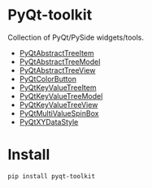 # PyQt-toolkit
Collection of PyQt/PySide widgets/tools.

- [PyQtAbstractTreeItem](https://github.com/marcel-goldschen-ohm/PyQt-toolkit/docs/PyQtAbstractTreeItem.md)
- [PyQtAbstractTreeModel](https://github.com/marcel-goldschen-ohm/PyQt-toolkit/docs/PyQtAbstractTreeModel.md)
- [PyQtAbstractTreeView](https://github.com/marcel-goldschen-ohm/PyQt-toolkit/docs/PyQtAbstractTreeView.md)
- [PyQtColorButton](https://github.com/marcel-goldschen-ohm/PyQt-toolkit/docs/PyQtColorButton.md)
- [PyQtKeyValueTreeItem](https://github.com/marcel-goldschen-ohm/PyQt-toolkit/docs/PyQtKeyValueTreeItem.md)
- [PyQtKeyValueTreeModel](https://github.com/marcel-goldschen-ohm/PyQt-toolkit/docs/PyQtKeyValueTreeModel.md)
- [PyQtKeyValueTreeView](https://github.com/marcel-goldschen-ohm/PyQt-toolkit/docs/PyQtKeyValueTreeView.md)
- [PyQtMultiValueSpinBox](https://github.com/marcel-goldschen-ohm/PyQt-toolkit/docs/PyQtMultiValueSpinBox.md)
- [PyQtXYDataStyle](https://github.com/marcel-goldschen-ohm/PyQt-toolkit/docs/PyQtXYDataStyle.md)

# Install
```shell
pip install pyqt-toolkit
```
